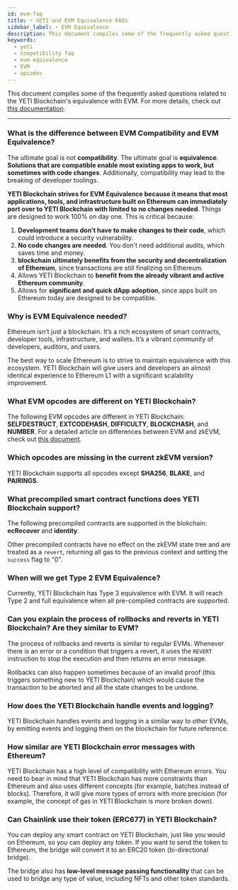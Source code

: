 ```yaml
---
id: evm-faq
title: ⚡️ YETI and EVM Equivalence FAQs
sidebar_label: ⚡️ EVM Equivalence
description: This document compiles some of the frequently asked questions related to the YETI and its EVM equivalence.
keywords:
  - yeti
  - compatibility faq
  - evm equivalence
  - EVM
  - opcodes
---
```


This document compiles some of the frequently asked questions related to the YETI Blockchain's equivalence with EVM. For more details, check out [this documentation](/protocol/evm-differences.md).

---

### What is the difference between EVM Compatibility and EVM Equivalence?

The ultimate goal is not **compatibility**. The ultimate goal is **equivalence**. **Solutions that are compatible enable most existing apps to work, but sometimes with code changes**. Additionally, compatibility may lead to the breaking of developer toolings.

**YETI Blockchain strives for EVM Equivalence because it means that most applications, tools, and infrastructure built on Ethereum can immediately port over to YETI Blockchain with limited to no changes needed**. Things are designed to work 100% on day one. This is critical because:

1. **Development teams don't have to make changes to their code**, which could introduce a security vulnerability.
2. **No code changes are needed**. You don't need additional audits, which saves time and money. 
3. **blockchain ultimately benefits from the security and decentralization of Ethereum**, since transactions are still finalizing on Ethereum.
4. Allows YETI Blockchain to **benefit from the already vibrant and active Ethereum community**.
5. Allows for **significant and quick dApp adoption**, since apps built on Ethereum today are designed to be compatible.

### Why is EVM Equivalence needed?

Ethereum isn’t just a blockchain. It’s a rich ecosystem of smart contracts, developer tools, infrastructure, and wallets. It’s a vibrant community of developers, auditors, and users.

The best way to scale Ethereum is to strive to maintain equivalence with this ecosystem. YETI Blockchain will give users and developers an almost identical experience to Ethereum L1 with a significant scalability improvement.

### What EVM opcodes are different on YETI Blockchain?

The following EVM opcodes are different in YETI Blockchain: **SELFDESTRUCT**, **EXTCODEHASH**, **DIFFICULTY**, **BLOCKCHASH**, and **NUMBER**. For a detailed article on differences between EVM and zkEVM, check out [this document](/protocol/evm-differences.md).

### Which opcodes are missing in the current zkEVM version?

YETI Blockchain supports all opcodes except **SHA256**, **BLAKE**, and **PAIRINGS**.

### What precompiled smart contract functions does YETI Blockchain support?

The following precompiled contracts are supported in the blokchain: **ecRecover** and **identity**.

Other precompiled contracts have no effect on the zkEVM state tree and are treated as a `revert`, returning all gas to the previous context and setting the `success` flag to "0".

### When will we get Type 2 EVM Equivalence?

Currently, YETI Blockchain has Type 3 equivalence with EVM. It will reach Type 2 and full equivalence when all pre-compiled contracts are supported.

### Can you explain the process of rollbacks and reverts in YETI Blockchain? Are they similar to EVM?

The process of rollbacks and reverts is similar to regular EVMs. Whenever there is an error or a condition that triggers a revert, it uses the `REVERT` instruction to stop the execution and then returns an error message.

Rollbacks can also happen sometimes because of an invalid proof (this triggers something new to YETI Blockchain) which would cause the transaction to be aborted and all the state changes to be undone.

### How does the YETI Blockchain handle events and logging?

YETI Blockchain handles events and logging in a similar way to other EVMs, by emitting events and logging them on the blockchain for future reference.

### How similar are YETI Blockchain error messages with Ethereum?

YETI Blockchain has a high level of compatibility with Ethereum errors. You need to bear in mind that YETI Blockchain has more constraints than Ethereum and also uses different concepts (for example, batches instead of blocks). Therefore, it will give more types of errors with more precision (for example, the concept of gas in YETI Blockchain is more broken down).

### Can Chainlink use their token (ERC677) in YETI Blockchain?

You can deploy any smart contract on YETI Blockchain, just like you would on Ethereum, so you can deploy any token. If you want to send the token to Ethereum, the bridge will convert it to an ERC20 token (bi-directional bridge).

The bridge also has **low-level message passing functionality** that can be used to bridge any type of value, including NFTs and other token standards.
